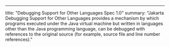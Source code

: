<!-- Template for the root page of a specification release -->
---
title: "Debugging Support for Other Languages Spec 1.0"
summary: "Jakarta Debugging Support for Other Languages provides a mechanism by which programs executed under the Java virtual machine but written in languages other than the Java programming language, can be debugged with references to the original source (for example, source file and line number references)."

